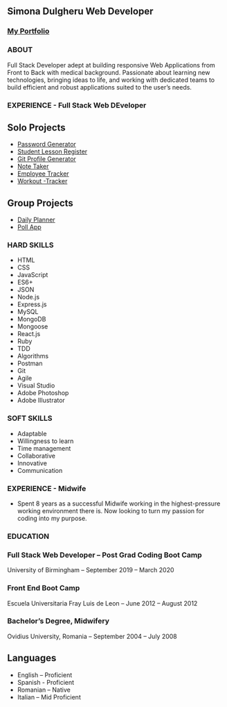 ## Simona Dulgheru Web Developer

### [My Portfolio](https://simonadulgheru.github.io/)

### ABOUT
Full Stack Developer adept at building responsive Web Applications from Front to Back with medical background. Passionate about learning new technologies, bringing ideas to life, and working with dedicated teams to build efficient and robust applications suited to the user’s needs.

### EXPERIENCE - Full Stack Web DEveloper
## Solo Projects
- [Password Generator ](https://github.com/SimonaDulgheru/Password-Generator)
- [Student Lesson Register](https://github.com/SimonaDulgheru/Student-Lesson-Register)
- [Git Profile Generator](https://github.com/SimonaDulgheru/Pdf-Node-Portfolio)
- [Note Taker ](https://github.com/SimonaDulgheru/Note-Taker)
- [Employee Tracker  ](https://github.com/SimonaDulgheru/Employee-Management-System)
- [Workout -Tracker ](https://github.com/SimonaDulgheru/Workout-Tracker)

## Group Projects
- [Daily Planner ](https://github.com/SimonaDulgheru/Daily-Planner)
- [Poll App  ](https://github.com/SimonaDulgheru/Poll-Project)

### HARD SKILLS
- HTML                     
- CSS
- JavaScript
- ES6+
- JSON
- Node.js
- Express.js
- MySQL
- MongoDB
- Mongoose
- React.js
- Ruby
- TDD
- Algorithms
- Postman
- Git
- Agile
- Visual Studio 
- Adobe Photoshop
- Adobe Illustrator 

### SOFT SKILLS
- Adaptable
- Willingness to learn
- Time management
- Collaborative
- Innovative
- Communication

### EXPERIENCE - Midwife
- Spent 8 years as a successful Midwife working in the highest-pressure working environment there is. Now looking to turn my passion for coding into my purpose. 

### EDUCATION
### Full Stack Web Developer – Post Grad Coding Boot Camp
University of Birmingham – September 2019 – March 2020
### Front End Boot Camp
Escuela Universitaria Fray Luis de Leon – June 2012 – August 2012
### Bachelor’s Degree, Midwifery 
Ovidius University, Romania – September 2004 – July 2008

## Languages
- English – Proficient
- Spanish -  Proficient
- Romanian – Native 
- Italian – Mid  Proficient

